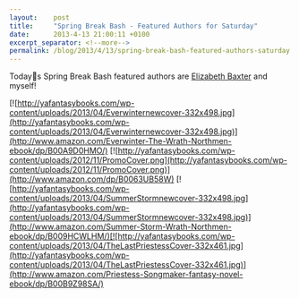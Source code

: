 ```yaml
---
layout:    post
title:     "Spring Break Bash - Featured Authors for Saturday"
date:      2013-4-13 21:00:11 +0100
excerpt_separator: <!--more-->
permalink: /blog/2013/4/13/spring-break-bash-featured-authors-saturday.html
---
```


Todays Spring Break Bash featured authors are [Elizabeth Baxter](http://elizabethbaxter.blogspot.com/) and myself!

[![http://yafantasybooks.com/wp-content/uploads/2013/04/Everwinternewcover-332x498.jpg](http://yafantasybooks.com/wp-content/uploads/2013/04/Everwinternewcover-332x498.jpg)](http://www.amazon.com/Everwinter-The-Wrath-Northmen-ebook/dp/B00A9D0HMO/) [![http://yafantasybooks.com/wp-content/uploads/2012/11/PromoCover.png](http://yafantasybooks.com/wp-content/uploads/2012/11/PromoCover.png)](http://www.amazon.com/dp/B0063UB58W) [![http://yafantasybooks.com/wp-content/uploads/2013/04/SummerStormnewcover-332x498.jpg](http://yafantasybooks.com/wp-content/uploads/2013/04/SummerStormnewcover-332x498.jpg)](http://www.amazon.com/Summer-Storm-Wrath-Northmen-ebook/dp/B009HCWLHM/)[![http://yafantasybooks.com/wp-content/uploads/2013/04/TheLastPriestessCover-332x461.jpg](http://yafantasybooks.com/wp-content/uploads/2013/04/TheLastPriestessCover-332x461.jpg)](http://www.amazon.com/Priestess-Songmaker-fantasy-novel-ebook/dp/B00B9Z98SA/)
